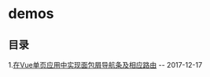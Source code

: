 # demos

## 目录

1.[在Vue单页应用中实现面包屑导航条及相应路由](https://github.com/ZhenHe17/demos/tree/master/breadcrumb-demo) -- 2017-12-17
